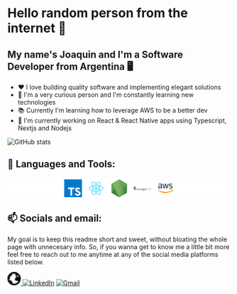# Hello random person from the internet 👋

## My name's Joaquin and I'm a Software Developer from Argentina 🖥️
 - ❤️ I love building quality software and implementing elegant solutions
 - 👀 I'm a very curious person and I'm constantly learning new technologies 
 - 📚 Currently I'm learning how to leverage AWS to be a better dev
 - 💼 I'm currently working on React & React Native apps using Typescript, Nextjs and Nodejs
 

![GitHub stats](https://github-readme-stats.vercel.app/api?username=JoaquinGomez1&show_icons=true&theme=nord)

## 🧰 Languages and Tools:
<p align="center" style="background-color: white">
<img src="https://raw.githubusercontent.com/github/explore/80688e429a7d4ef2fca1e82350fe8e3517d3494d/topics/typescript/typescript.png" alt="Typescript"  title="Typescript" height="40" style="vertical-align:top; margin:4px">
    <img src="https://raw.githubusercontent.com/github/explore/80688e429a7d4ef2fca1e82350fe8e3517d3494d/topics/react/react.png" alt="React"  title="React" height="40" style="vertical-align:top; margin:4px">
  <img src="https://raw.githubusercontent.com/github/explore/80688e429a7d4ef2fca1e82350fe8e3517d3494d/topics/nodejs/nodejs.png" alt="NodeJS"  title="NodeJS" height="40" style="vertical-align:top; margin:4px">

<img src="https://raw.githubusercontent.com/github/explore/80688e429a7d4ef2fca1e82350fe8e3517d3494d/topics/mongodb/mongodb.png" alt="MongoDB"  title="MongoDB"  height="40" style="vertical-align:top; margin:4px">
 
<img src="https://raw.githubusercontent.com/github/explore/80688e429a7d4ef2fca1e82350fe8e3517d3494d/topics/aws/aws.png" alt="AWS" title="AWS" height="40" style="vertical-align:top; margin:4px; background-color: white">
 
 
</p>


## 📫 Socials and email:

<p>
My goal is to keep this readme short and sweet, without bloating the whole page with unnecesary info.
So, if you wanna get to know me a little bit more feel free to reach out to me anytime at any of the social media platforms listed below.
</p>



<p>
 <a href="https://joaquingomez.netlify.app/" target="_blank" rel="noopener noreferrer"> <img src="https://raw.githubusercontent.com/iconic/open-iconic/master/svg/globe.svg" alt="Python" height="30"> </a>
 <a href="https://www.linkedin.com/in/joaquingomez1/" target="_blank" rel="noopener noreferrer"> <img src="https://cdn.jsdelivr.net/npm/simple-icons@v3/icons/linkedin.svg" alt="LinkedIn" height="30"></a>
 <a href="mailto:joaquingomez3098@gmail.com"> <img src="https://cdn.jsdelivr.net/npm/simple-icons@v3/icons/gmail.svg" alt="Gmail" height="30"></a>
</p>




